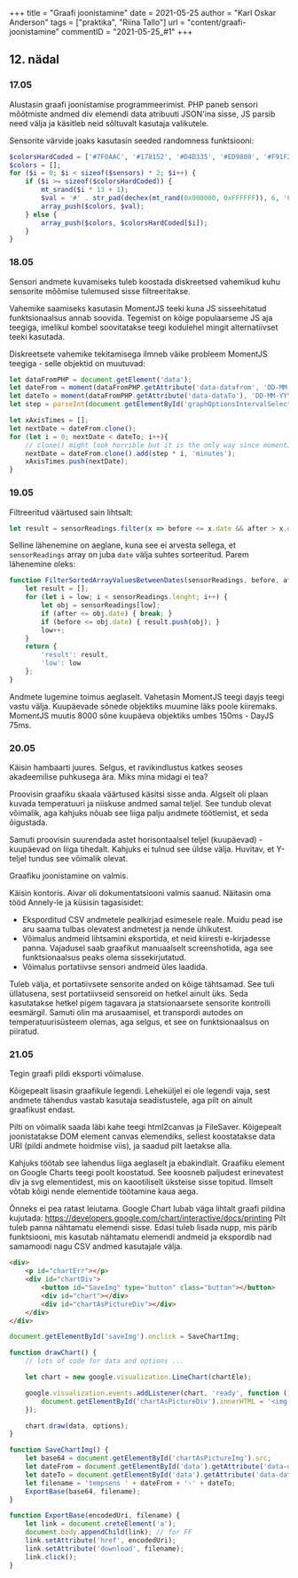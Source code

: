+++
title = "Graafi joonistamine"
date = 2021-05-25
author = "Karl Oskar Anderson"
tags = ["praktika", "Riina Tallo"]
url = "content/graafi-joonistamine"
commentID = "2021-05-25_#1"
+++

## 12. nädal

### 17.05
Alustasin graafi joonistamise programmeerimist. PHP paneb sensori mõõtmiste andmed div elemendi data atribuuti JSON'ina sisse, JS parsib need välja ja käsitleb neid sõltuvalt kasutaja valikutele.

Sensorite värvide joaks kasutasin seeded randomness funktsiooni:
```PHP
$colorsHardCoded = ['#7F0AAC', '#178152', '#D4D335', '#ED9800', '#F91F2E'];
$colors = [];
for ($i = 0; $i < sizeof($sensors) * 2; $i++) {
    if ($i >= sizeof($colorsHardCoded)) {
        mt_srand($i * 13 + 1);
        $val = '#' . str_pad(dechex(mt_rand(0x000000, 0xFFFFFF)), 6, '0', STR_PAD_RIGHT);
        array_push($colors, $val);
    } else {
        array_push($colors, $colorsHardCoded[$i]);
    }
}
```

### 18.05
Sensori andmete kuvamiseks tuleb koostada diskreetsed vahemikud kuhu sensorite mõõmise tulemused sisse filtreeritakse. 

Vahemike saamiseks kasutasin MomentJS teeki kuna JS sisseehitatud funktsionaalsus annab soovida. Tegemist on kõige populaarseme JS aja teegiga, imelikul kombel soovitatakse teegi kodulehel mingit alternatiivset teeki kasutada.

Diskreetsete vahemike tekitamisega ilmneb väike probleem MomentJS teegiga - selle objektid on muutuvad:
```js
let dataFromPHP = document.getElement('data');
let dateFrom = moment(dataFromPHP.getAttribute('data-datafrom', 'DD-MM-YYYY, HH:mm'))
let dateTo = moment(dataFromPHP.getAttribute('data-dataTo'), 'DD-MM-YYYY, HH:mm')
let step = parseInt(document.getElementById('graphOptionsIntervalSelect').value)

let xAxisTimes = [];
let nextDate = dateFrom.clone();
for (let i = 0; nextDate < dateTo; i++){
    // clone() might look horrible but it is the only way since momentJS object is mutable
    nextDate = dateFrom.clone().add(step * i, 'minutes');  
    xAxisTimes.push(nextDate);
}
```

### 19.05

Filtreeritud väärtused sain lihtsalt:

```js
let result = sensorReadings.filter(x => before <= x.date && after > x.date);
```

Selline lähenemine on aeglane, kuna see ei arvesta sellega, et `sensorReadings` array on juba `date` välja suhtes sorteeritud. Parem lähenemine oleks:

```js
function FilterSortedArrayValuesBetweenDates(sensorReadings, before, after, low) {
    let result = [];
    for (let i = low; i < sensorReadings.lenght; i++) {
        let obj = sensorReadings[low];
        if (after <= obj.date) { break; }
        if (before <= obj.date) { result.push(obj); }
        low++;
    }
    return {
        'result': result,
        'low': low
    };
}
```

Andmete lugemine toimus aeglaselt. Vahetasin MomentJS teegi dayjs teegi vastu välja. Kuupäevade sõnede objektiks muumine läks poole kiiremaks. MomentJS muutis 8000 sõne kuupäeva objektiks umbes 150ms - DayJS 75ms.

### 20.05
Käisin hambaarti juures. Selgus, et ravikindlustus katkes seoses akadeemilise puhkusega ära. Miks mina midagi ei tea?

Proovisin graafiku skaala väärtused käsitsi sisse anda. Algselt oli plaan kuvada temperatuuri ja niiskuse andmed samal teljel. See tundub olevat võimalik, aga kahjuks nõuab see liiga palju andmete töötlemist, et seda õigustada.

Samuti proovisin suurendada astet horisontaalsel teljel (kuupäevad) - kuupäevad on liiga tihedalt. Kahjuks ei tulnud see üldse välja. Huvitav, et Y-teljel tundus see võimalik olevat.

Graafiku joonistamine on valmis.

Käisin kontoris. Aivar oli dokumentatsiooni valmis saanud. Näitasin oma tööd Annely-le ja küsisin tagasisidet:
* Eksporditud CSV andmetele pealkirjad esimesele reale. Muidu pead ise aru saama tulbas olevatest andmetest ja nende ühikutest.
* Võimalus andmeid lihtsamini eksportida, et neid kiiresti e-kirjadesse panna. Vajadusel saab graafikut manuaalselt screenshotida, aga see funktsionaalsus peaks olema sissekirjutatud.
* Võimalus portatiivse sensori andmeid üles laadida.

Tuleb välja, et portatiivsete sensorite anded on kõige tähtsamad. See tuli üllatusena, sest portatiivseid sensoreid on hetkel ainult üks. Seda kasutatakse hetkel pigem tagavara ja statsionaarsete sensorite kontrolli eesmärgil. Samuti olin ma arusaamisel, et transpordi autodes on temperatuurisüsteem olemas, aga selgus, et see on funktsionaalsus on piiratud.

### 21.05
Tegin graafi pildi eksporti võimaluse.

Kõigepealt lisasin graafikule legendi. Leheküljel ei ole legendi vaja, sest andmete tähendus vastab kasutaja seadistustele, aga pilt on ainult graafikust endast.

Pilti on võimalik saada läbi kahe teegi html2canvas ja FileSaver. Kõigepealt joonistatakse DOM element canvas elemendiks, sellest koostatakse data URI (pildi andmete hoidmise viis), ja saadud pilt laetakse alla.

Kahjuks töötab see lahendus liiga aeglaselt ja ebakindlalt. Graafiku element on Google Charts teegi poolt koostatud. See koosneb paljudest erinevatest div ja svg elementidest, mis on kaootiliselt üksteise sisse topitud. Ilmselt võtab kõigi nende elementide töötamine kaua aega.

Õnneks ei pea ratast leiutama. Google Chart lubab väga lihtalt graafi pildina kujutada: 
https://developers.google.com/chart/interactive/docs/printing
Pilt tuleb panna nähtamatu elemendi sisse. Edasi tuleb lisada nupp, mis pärib funktsiooni, mis kasutab nähtamatu elemendi andmeid ja ekspordib nad samamoodi nagu CSV andmed kasutajale välja.

```html
<div>
    <p id="chartErr"></p>
    <div id="chartDiv">
        <button id="SaveImg" type="button" class="button"></button>
        <div id="chart"></div>
        <div id="chartAsPictureDiv"></div>
    </div>
</div>
```

```js
document.getElementById('saveImg').onclick = SaveChartImg;

function drawChart() {
    // lots of code for data and options ...

    let chart = new google.visualization.LineChart(chartEle);

    google.visualization.events.addListener(chart, 'ready', function () {
        document.getElementById('chartAsPictureDiv').innerHTML = '<img id="chartAsPictureImg" src="' + chart.getImageURI() + '">';
    });

    chart.draw(data, options);
}

function SaveChartImg() {
    let base64 = document.getElementById('chartAsPictureImg').src;
    let dateFrom = document.getElementById('data').getAttribute('data-dataFrom');
    let dateTo = document.getElementById('data').getAttribute('data-dataTo');
    let filename = 'tempsens ' + dateFrom + '-' + dateTo;
    ExportBase(base64, filename);
}

function ExportBase(encodedUri, filename) {
    let link = document.creteElement('a');
    document.body.appendChild(link); // for FF
    link.setAttribute('href', encodedUri);
    link.setAttribute('download', filename);
    link.click();
}
```
